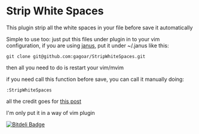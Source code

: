 Strip White Spaces
=

This plugin strip all the white spaces in your file before save it automatically

Simple to use too: just put this files under plugin in to your vim configuration,
if you are using [janus](https://github.com/carlhuda/janus), put it under ~/.janus like this:

    git clone git@github.com:gagoar/StripWhiteSpaces.git

then all you need to do is restart your vim/mvim 

if you need call this function before save, you can call it manually doing:

    :StripWhiteSpaces

all the credit goes for [this post](http://stackoverflow.com/questions/356126/how-can-you-automatically-remove-trailing-whitespace-in-vim/1618401#1618401)

I'm only put it in a way of vim plugin


[![Bitdeli Badge](https://d2weczhvl823v0.cloudfront.net/gagoar/stripwhitespaces/trend.png)](https://bitdeli.com/free "Bitdeli Badge")

